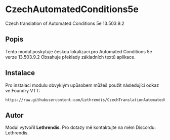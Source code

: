 
# CzechAutomatedConditions5e

Czech translation of Automated Conditions 5e 13.503.9.2

## Popis
Tento modul poskytuje českou lokalizaci pro Automated Conditions 5e verze 13.503.9.2 Obsahuje překlady základních textů aplikace.

## Instalace
Pro instalaci modulu obvyklým upůsobem můžeš použít následující odkaz ve Foundry VTT:

```
https://raw.githubusercontent.com/Lethrendis/CzechTranslationAutomatedConditions5e/Core12/module.json
```

## Autor
Modul vytvořil **Lethrendis**. Pro dotazy mě kontaktujte na mém Discordu: Lethrendis.
